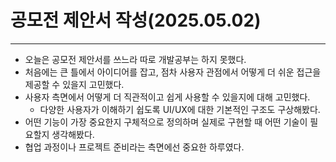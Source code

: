 # 공모전 제안서 작성(2025.05.02)
___

- 오늘은 공모전 제안서를 쓰느라 따로 개발공부는 하지 못했다.
- 처음에는 큰 틀에서 아이디어를 잡고, 점차 사용자 관점에서 어떻게 더 쉬운 접근을 제공할 수 있을지 고민했다.
- 사용자 측면에서 어떻게 더 직관적이고 쉽게 사용할 수 있을지에 대해 고민했다. 
  - 다양한 사용자가 이해하기 쉽도록 UI/UX에 대한 기본적인 구조도 구상해봤다.
- 어떤 기능이 가장 중요한지 구체적으로 정의하며 실제로 구현할 때 어떤 기술이 필요할지 생각해봤다.
- 협업 과정이나 프로젝트 준비라는 측면에선 중요한 하루였다.